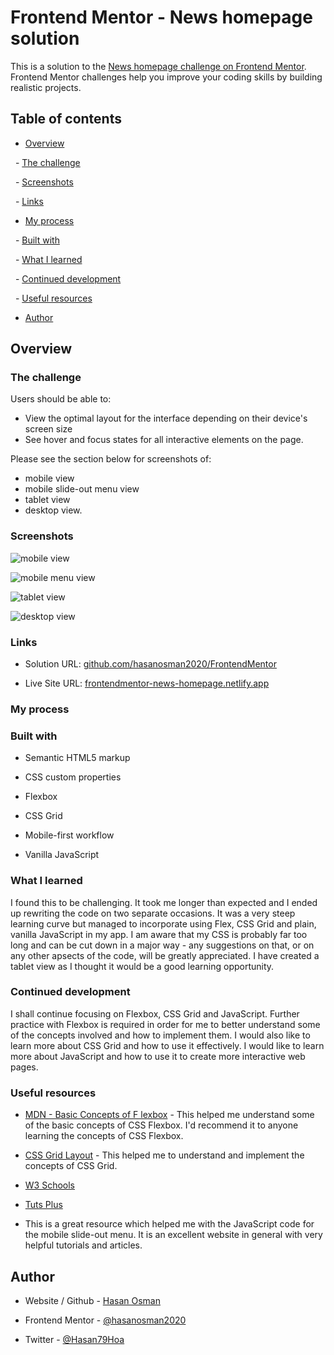# Frontend Mentor - News homepage solution #

This is a solution to the [News homepage challenge on Frontend Mentor](https://www.frontendmentor.io/challenges/news-homepage-H6SWTa1MFl). Frontend Mentor challenges help you improve your coding skills by building realistic projects.

## Table of contents ##

- [Overview](#overview)

  - [The challenge](#the-challenge)

  - [Screenshots](#screenshots)

  - [Links](#links)

- [My process](#my-process)

  - [Built with](#built-with)

  - [What I learned](#what-i-learned)

  - [Continued development](#continued-development)

  - [Useful resources](#useful-resources)

- [Author](#author)

## Overview ##

### The challenge ###

Users should be able to:

- View the optimal layout for the interface depending on their device's screen size
- See hover and focus states for all interactive elements on the page.

Please see the section below for screenshots of:

- mobile view
- mobile slide-out menu view
- tablet view
- desktop view.

### Screenshots ###

![mobile view](images/screenshots/mobileview.png)

![mobile menu view](images/screenshots/mobileslideoutmenuview.png)

![tablet view](images/screenshots/tabletview.png)

![desktop view](/images/screenshots/desktopview.png)

### Links ###

- Solution URL: [github.com/hasanosman2020/FrontendMentor](https://github.com/hasanosman2020/FrontendMentor)

- Live Site URL: [frontendmentor-news-homepage.netlify.app](https://frontendmentor-news-homepage.netlify.app)

### My process ###

### Built with ###

- Semantic HTML5 markup
- CSS custom properties

- Flexbox

- CSS Grid

- Mobile-first workflow

- Vanilla JavaScript

### What I learned ###

I found this to be challenging. It took me longer than expected and I ended up rewriting the code on two separate occasions. It was a very steep learning curve but managed to incorporate using Flex, CSS Grid and plain, vanilla JavaScript in my app. I am aware that my CSS is probably far too long and can be cut down in a major way - any suggestions on that, or on any other apsects of the code, will be greatly appreciated.  I have created a tablet view as I thought it would be a good learning opportunity.

### Continued development ###

I shall continue focusing on Flexbox, CSS Grid and JavaScript. Further practice with Flexbox is required in order for me to better understand some of the concepts involved and how to implement them. I would also like to learn more about CSS Grid and how to use it effectively. I would like to learn more about JavaScript and how to use it to create more interactive web pages.  

### Useful resources ###

- [MDN - Basic Concepts of F    lexbox](https://developer.mozilla.org/en-US/docs/Web/CSS/CSS_Flexible_Box_Layout/Basic_Concepts_of_Flexbox#alignment_justification_and_distribution_of_free_space_between_items) - This helped me understand some of the basic concepts of CSS Flexbox. I'd recommend it to anyone learning the concepts of CSS Flexbox.

- [CSS Grid Layout](https://developer.mozilla.org/en-US/docs/Web/CSS/CSS_Grid_Layout) - This helped me to understand and implement the concepts of CSS Grid.
- [W3 Schools](https://www.w3schools.com/)
- [Tuts Plus](https://tutsplus.com/)
- This is a great resource which helped me with the JavaScript code for the mobile slide-out menu. It is an excellent website in general with very helpful tutorials and articles.  

## Author ##

- Website / Github - [Hasan Osman](https://github.com/hasanosman2020)

- Frontend Mentor - [@hasanosman2020](https://www.frontendmentor.io/profile/hasanosman2020)

- Twitter - [@Hasan79Hoa](https://www.twitter.com/Hasan79Hoa)
